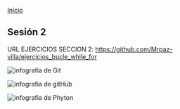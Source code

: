 <!-- No borrar o modificar -->
[Inicio](./index.md)

## Sesión 2


<!-- Su documentación aquí -->
URL EJERCICIOS SECCION 2: https://github.com/Mrpaz-villa/ejercicios_bucle_while_for

![infografia de Git](https://firebasestorage.googleapis.com/v0/b/nuevas-tecnologias-2e440.appspot.com/o/Infograf%C3%ADa%20Git%20(1).jpg?alt=media&token=b85d93d7-075e-4b86-ad5a-ab56c83cc69b)

![infografia de gitHub](https://firebasestorage.googleapis.com/v0/b/nuevas-tecnologias-2e440.appspot.com/o/Infograf%C3%ADa%20GitHub.jpg?alt=media&token=2dd80d24-96ee-46f1-8821-6a218871ca82)

![infografia de Phyton](https://firebasestorage.googleapis.com/v0/b/nuevas-tecnologias-2e440.appspot.com/o/Infografia%20Python.jpg?alt=media&token=1ff474b0-bca2-4fa7-b12c-eac8ae1fb1a3)





